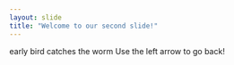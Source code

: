 ```yaml
---
layout: slide
title: "Welcome to our second slide!"
---
```

early bird catches the worm
Use the left arrow to go back!
